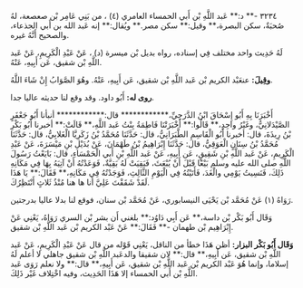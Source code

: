 ٣٢٣٤ -** د:** عَبد اللَّهِ بْن أَبي الحمساء العامري (٤) ، من بَنِي عَامِر بْن صعصعة، لهُ صُحبَةٌ، سكن البصرة،** وقيل:** سكن مصر.** ويُقال:** إنه عَبد الله بن أَبي الجذعاء، والصحيح أَنَّهُ غيره.

لَهُ حَدِيث واحد مختلف فِي إسناده، رواه بديل بْن ميسرة (د) ، عَنْ عَبْدِ الْكَرِيمِ، عَنْ عَبد اللَّهِ بْن شقيق، عَن أَبِيهِ، عَنْهُ.

**وقِيلَ:** عنعَبْد الكريم بْن عَبد اللَّهِ بْن شقيق، عَن أَبِيهِ، عَنْهُ. وهُوَ الصَّوَابُ إِنْ شَاءَ اللَّهُ.

**روى له:** أَبُو داود. وقد وقع لنا حديثه عاليا جدا.

أَخْبَرَنَا بِهِ أَبُو إِسْحَاقَ ابْنُ الدَّرَجِيِّ،************ قال:************ أنبأنا أَبُو جَعْفَرٍ الصَّيْدَلانِيُّ، وغَيْرُ واحِدٍ،** قَالُوا:** أَخْبَرَتْنَا فَاطِمَةُ بِنْتُ عَبد اللَّهِ،** قَالَتْ:** أخبرنا أَبُو بَكْرِ بْنُ رِيذَةَ، قال: أخبرنا أَبُو الْقَاسِمِ الطَّبَرَانِيُّ، قال: حَدَّثَنَا مُحَمَّدُ بْنُ زَكَرِيَّا الْغَلابِيُّ، قال: حَدَّثَنَا مُحَمَّدُ بْنُ سِنَانٍ الْعَوَقِيُّ، قال: حَدَّثَنَا إِبْرَاهِيمُ بْنُ طَهْمَانَ، عَنْ بُدَيْلِ بْنِ مَيْسَرَةَ، عَنْ عَبْدِ الْكَرِيمِ، عَنْ عَبد اللَّهِ بْنِ شَقِيقٍ، عَن أَبِيهِ، عَنْ عَبد اللَّهِ بْنِ أَبي الْحَمْسَاءِ، قال: بَايَعْتُ رَسُولَ اللَّهِ صلى الله عليه وسلم بَيْعًا قَبْلَ أَنْ يُبْعَثَ، فَبَقِيَتْ لَهُ بَقِيَّةٌ، فَوَعَدْتُهُ أَنْ آتِيَهُ بِهَا فِي مَكَانِهِ ذَلِكَ، فَنَسِيتُ يَوْمِي والْغَدَ، فَأَتَيْتُهُ فِي الْيَوْمِ الثَّالِثِ، فَوَجَدْتُهُ فِي مَكَانِهِ،** فَقَالَ:** يَا هَذَا لَقَدْ شَقَقْتَ عَلِيَّ أنا ها هنا مُنْذُ ثَلاثٍ أَنْتَظِرُكَ.

رَوَاهُ (١) عَنْ مُحَمَّد بْن يَحْيَى النيسابوري، عَنْ مُحَمَّد بْن سنان، فوقع لنا بدلا عاليا بدرجتين.

وَقَال أَبُو بَكْر بْن داسة،** عَن أَبِي دَاوُد:** بلغني أَن بشر بْن السري رَوَاهُ، يَعْنِي عَنْ إِبْرَاهِيم بْن طهمان -** فَقَالَ:** عَنْ عَبْد الكريم بْن عَبد اللَّهِ بْن شقيق.

**وَقَال أَبُو بَكْر البزار:** أظن هَذَا خطأ من الناقل، يَعْنِي قَوْله من قال عَنْ عَبْدِ الْكَرِيمِ، عَنْ عَبد اللَّهِ بْن شقيق، عَن أَبِيهِ،** قال:** لان شقيقا والدعَبد اللَّهِ بْن شقيق جاهلي لا أعلم لَهُ إسلاما، وإنما هُوَ عَبْد الكريم بْن عَبد اللَّهِ بْن شقيق، عَن أَبِيهِ،** قال:** ولا نعلم رَوَى عَبد اللَّهِ بْن أَبي الحمساء إلا هَذَا الحَدِيث، وفيه اخْتِلاف غَيْر ذَلِكَ.